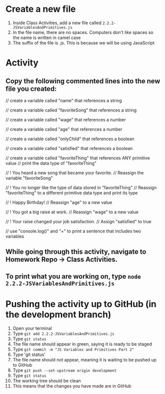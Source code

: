 # Create a new file
1. Inside Class Activities, add a new file called `2.2.2-JSVariablesAndPrimitives.js`
  1. In the file name, there are no spaces. Computers don't like spaces so the name is written in camel case
  2. The suffix of the file is .js. This is because we will be using JavaScript

# Activity
## Copy the following commented lines into the new file you created:

// create a variable called "name" that references a string


// create a variable called "favoriteSong" that references a string


// create a variable called "wage" that references a number


// create a variable called "age" that references a number


// create a variable called "onlyChild" that references a boolean


// create a variable called "satisfied" that references a boolean


// create a variable called "favoriteThing" that references ANY primitive value
// print the data type of "favoriteThing"


// ! You heard a new song that became your favorite.
// Reassign the variable "favoriteSong"


// ! You no longer like the type of data stored in "favoriteThing"
// Reassign "favoriteThing" to a different primitive data type and print its type


// ! Happy Birthday!
// Reassign "age" to a new value


// ! You got a big raise at work.
// Reassign "wage" to a new value


// ! Your raise changed your job satisfaction.
// Assign "satisfied" to true


// use "console.log()" and "+" to print a sentence that includes two variables



## While going through this activity, navigate to Homework Repo -> Class Activities.
## To print what you are working on, type `node 2.2.2-JSVariablesAndPrimitives.js`

# Pushing the activity up to GitHub (in the development branch)
1. Open your terminal
2. Type `git add 2.2.2-JSVariablesAndPrimitives.js`
3. Type `git status`
  1. The file name should appear in green, saying it is ready to be staged
4. Type `git commit -m "JS Variables and Primitives Part 2"`
5. Type 'git status'
  1. The file name should not appear, meaning it is waiting to be pushed up to GitHub
5. Type `git push --set-upstream origin development`
6. Type `git status`
  1. The working tree should be clean
  2. This means that the changes you have made are in GitHub
